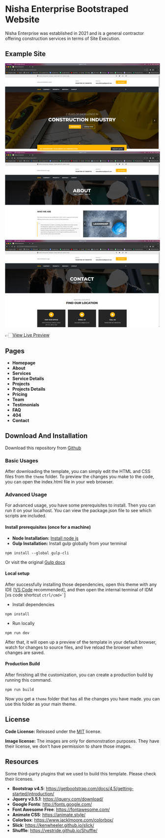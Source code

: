 # Nisha Enterprise Bootstraped Website

Nisha Enterprise was established in 2021 and is a general contractor offering
construction services in terms of Site Execution.

<!-- demo -->
## Example Site

[![](screenshots/index.png)](https://nisha-enterprise/index.html/)
[![](screenshots/about.png)](https://nisha-enterprise/about.html)
[![](screenshots/contact.png)](https://nisha-enterprise/contact.html)

👉🏻[View Live Preview](https://nisha-enterprise.com/)

<!-- resources -->
## Pages

* **Homepage**
* **About**
* **Services**
* **Service Details**
* **Projects**
* **Projects Details**
* **Pricing**
* **Team**
* **Testimonials**
* **FAQ**
* **404**
* **Contact**

<!-- download -->
## Download And Installation

Download this repository from [Github](https://github.com/anshbadaya/nisha-enterprise)

<!-- installation -->
### Basic Usages

After downloading the template, you can simply edit the HTML and CSS files from the `theme` folder. To preview the changes you make to the code, you can open the index.html file in your web browser.

### Advanced Usage

For advanced usage, you have some prerequisites to install. Then you can run it on your localhost. You can view the package.json file to see which scripts are included.

#### Install prerequisites (once for a machine)

* **Node Installation:** [Install node js](https://nodejs.org/en/download/)
* **Gulp Installation:** Install gulp globally from your terminal

```
npm install --global gulp-cli
```

Or visit the original [Gulp docs](https://gulpjs.com/docs/en/getting-started/quick-start)

#### Local setup

After successfully installing those dependencies, open this theme with any IDE [[VS Code](https://code.visualstudio.com/) recommended], and then open the internal terminal of IDM [vs code shortcut <code>ctrl/cmd+\`</code>]

* Install dependencies

```
npm install
```

* Run locally

```
npm run dev
```

After that, it will open up a preview of the template in your default browser, watch for changes to source files, and live reload the browser when changes are saved.

#### Production Build

After finishing all the customization, you can create a production build by running this command.

```
npm run build
```

Now you get a `theme` folder that has all the changes you have made. you can use this folder as your main theme.


<!-- licence -->
## License

**Code License:** Released under the [MIT](https://github.com/anshbadaya/nisha-enterprise/blob/master/LICENSE) license.

**Image license:** The images are only for demonstration purposes. They have their license, we don't have permission to share those images.

<!-- resources -->
## Resources

Some third-party plugins that we used to build this template. Please check their licenses.

* **Bootstrap v4.5**: <https://getbootstrap.com/docs/4.5/getting-started/introduction/>
* **Jquery v3.5.1**: <https://jquery.com/download/>
* **Google Fonts**: <http://fonts.google.com/>
* **Font Awesome Free**: <https://fontawesome.com/>
* **Animate CSS**: <https://animate.style/>
* **Colorbox**: <https://www.jacklmoore.com/colorbox/>
* **Slick**: <https://kenwheeler.github.io/slick/>
* **Shuffle**: <https://vestride.github.io/Shuffle/>
